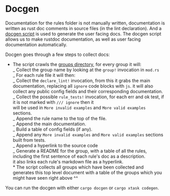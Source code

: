 # Docgen

Documentation for the rules folder is not manually written, documentation is written as rust doc comments
in source files (in the lint declaration). And a [docgen script](https://github.com/RDambrosio016/RSLint/blob/master/xtask/src/docgen/mod.rs) is used to generate the user facing docs.
The docgen script allows us to make rustdoc documentation, as well as user facing documentation automatically.

Docgen goes through a few steps to collect docs:

- The script crawls the [groups directory](https://github.com/RDambrosio016/RSLint/tree/master/crates/rslint_core/src/groups), for every group it will:  
   _ Collect the group name by looking at the `group!` invocation in `mod.rs`  
   _ For each rule file it will then:  
   _ Collect the `declare_lint!` invocation, from this it grabs the main documentation, replacing all `ignore` code blocks with `js`.
  it will also collect any public config fields and their corresponding documentation.  
   _ Collect the possible `rule_tests!` invocation, for each err and ok test, if it is not marked with `/// ignore` then it  
   will be used in `More invalid examples` and `More valid examples` sections.  
   _ Append the rule name to the top of the file.  
   _ Append the main documentation.  
   _ Build a table of config fields (if any).  
   _ Append any `More invalid examples` and `More valid examples` sections built from tests.  
   _ Append a hyperlink to the source code  
   _ Generate a README for the group, with a table of all the rules, including the first sentence of each rule's doc as a description.  
   it also links each rule's markdown file as a hyperlink.  
   \* The script collects all groups which have been collected and generates this top level document with a table of the groups
  which you might have seen right above ^^

You can run the docgen with either `cargo docgen` or `cargo xtask codegen`.
